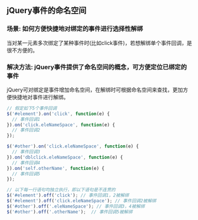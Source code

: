 ## jQuery事件的命名空间

### 场景: 如何方便快捷地对绑定的事件进行选择性解绑

​	当对某一元素多次绑定了某种事件时(比如click事件)，若想解绑单个事件回调，是很不方便的。

### 解决方法: jQuery事件提供了命名空间的概念，可方便定位已绑定的事件

​	jQuery可对绑定是事件增加命名空间，在解绑时可根据命名空间来查找，更加方便快捷地对事件进行解绑。

```javascript
// 假定如下5个事件回调
$('#element').on('click', function(e) {
  // 事件回调1
}).on('click.eleNameSpace', function(e) {
  // 事件回调2
});

$('#other').on('click.eleNameSpace', function(e) {
  // 事件回调3
}).on('dblclick.eleNameSpace', function(e) {
  // 事件回调4
}).on('self.otherName', function(e) {
  // 事件回调5
});

// 以下每一行语句均独立执行，即以下语句是不连贯的
$('#element').off('click');	// 事件回调1，2被解绑
$('#element').off('click.eleNameSpace'); // 事件回调2被解绑
$('#other').off('.eleNameSpace'); // 事件回调3，4被解绑
$('#other').off('.otherName');	// 事件回调5被解绑
```

